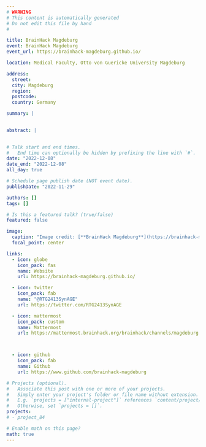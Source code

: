 ```yaml
---
# WARNING
# This content is automatically generated
# Do not edit this file by hand
#

title: BrainHack Magdeburg
event: BrainHack Magdeburg
event_url: https://brainhack-magdeburg.github.io/

location: Medical Faculty, Otto von Guericke University Magdeburg

address:
  street: 
  city: Magdeburg
  region: 
  postcode: 
  country: Germany

summary: |
  

abstract: |
  

# Talk start and end times.
#   End time can optionally be hidden by prefixing the line with `#`.
date: "2022-12-08"
date_end: "2022-12-08"
all_day: true

# Schedule page publish date (NOT event date).
publishDate: "2022-11-29"

authors: []
tags: []

# Is this a featured talk? (true/false)
featured: false

image:
  caption: "Image credit: [**BrainHack Magdeburg**](https://brainhack-magdeburg.github.io/)"
  focal_point: center

links:
  - icon: globe
    icon_pack: fas
    name: Website
    url: https://brainhack-magdeburg.github.io/

  - icon: twitter
    icon_pack: fab
    name: "@RTG2413SynAGE"
    url: https://twitter.com/RTG2413SynAGE

  - icon: mattermost
    icon_pack: custom
    name: Mattermost
    url: https://mattermost.brainhack.org/brainhack/channels/magdeburg



  - icon: github
    icon_pack: fab
    name: Github
    url: https://www.github.com/brainhack-magdeburg

# Projects (optional).
#   Associate this post with one or more of your projects.
#   Simply enter your project's folder or file name without extension.
#   E.g. `projects = ["internal-project"]` references `content/project/deep-learning/index.md`.
#   Otherwise, set `projects = []`.
projects:
# - project_84

# Enable math on this page?
math: true
---
```


